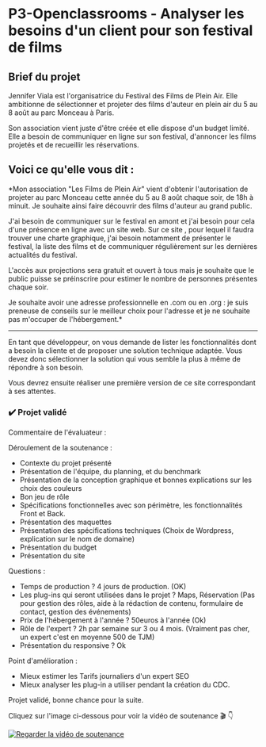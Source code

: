 # P3-Openclassrooms - Analyser les besoins d'un client pour son festival de films

## Brief du projet

Jennifer Viala est l'organisatrice du Festival des Films de Plein Air. Elle ambitionne de sélectionner et projeter des films d'auteur en plein air du 5 au 8 août au parc Monceau à Paris.

Son association vient juste d'être créée et elle dispose d'un budget limité. Elle a besoin de communiquer en ligne sur son festival, d'annoncer les films projetés et de recueillir les réservations.

Voici ce qu'elle vous dit :
---

*Mon association "Les Films de Plein Air" vient d'obtenir l'autorisation de projeter au parc Monceau cette année du 5 au 8 août chaque soir, de 18h à minuit. Je souhaite ainsi faire découvrir des films d'auteur au grand public.

J'ai besoin de communiquer sur le festival en amont et j'ai besoin pour cela d'une présence en ligne avec un site web. Sur ce site , pour lequel il faudra trouver une charte graphique, j'ai besoin notamment de présenter le festival, la liste des films et de communiquer régulièrement sur les dernières actualités du festival.

L'accès aux projections sera gratuit et ouvert à tous mais je souhaite que le public puisse se préinscrire pour estimer le nombre de personnes présentes chaque soir.

Je souhaite avoir une adresse professionnelle en .com ou en .org : je suis preneuse de conseils sur le meilleur choix pour l'adresse et je ne souhaite pas m'occuper de l'hébergement.*

---

En tant que développeur, on vous demande de lister les fonctionnalités dont a besoin la cliente et de proposer une solution technique adaptée. Vous devez donc sélectionner la solution qui vous semble la plus à même de répondre à son besoin.

Vous devrez ensuite réaliser une première version de ce site correspondant à ses attentes.

### ✔️ Projet validé

Commentaire de l'évaluateur :

Déroulement de la soutenance :
* Contexte du projet présenté
* Présentation de l'équipe, du planning, et du benchmark
* Présentation de la conception graphique et bonnes explications sur les choix des couleurs
* Bon jeu de rôle
* Spécifications fonctionnelles avec son périmètre, les fonctionnalités Front et Back.
* Présentation des maquettes
* Présentation des spécifications techniques (Choix de Wordpress, explication sur le nom de domaine) 
* Présentation du budget
* Présentation du site

Questions : 
* Temps de production ? 4 jours de production. (OK)
* Les plug-ins qui seront utilisées dans le projet ? Maps, Réservation (Pas pour gestion des rôles, aide à la rédaction de contenu, formulaire de contact, gestion des événements)
* Prix de l'hébergement à l'année ? 50euros à l'année (Ok)
* Rôle de l'expert ? 2h par semaine sur 3 ou 4 mois. (Vraiment pas cher, un expert c'est en moyenne 500 de TJM)
* Présentation du responsive ? Ok

Point d'amélioration :
* Mieux estimer les Tarifs journaliers d'un expert SEO
* Mieux analyser les plug-in a utiliser pendant la création du CDC.

Projet validé, bonne chance pour la suite.

Cliquez sur l'image ci-dessous pour voir la vidéo de soutenance 🎬 👇

[![Regarder la vidéo de soutenance](https://img.youtube.com/vi/xmMUg-0Jn_4/maxresdefault.jpg)](https://youtu.be/xmMUg-0Jn_4)
